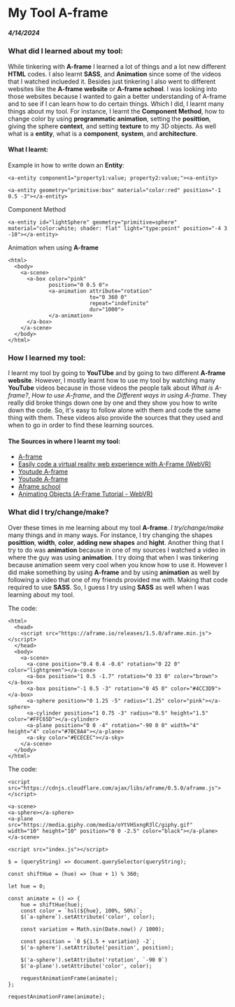 # My Tool A-frame
##### 4/14/2024

### What did I learned about my tool:

While tinkering with **A-frame** I learned a lot of things and a lot new different **HTML** codes. I also learnt **SASS**, and **Animation** since some of the videos that I watched inclueded it. Besides just tinkering I also went to different websites like the **A-frame website** or **A-frame school**. I was looking into those websites because I wanted to gain a better understanding of A-frame and to see if I can learn how to do certain things. Which I did, I learnt many things about my tool. For instance, I learnt the **Component Method**, how to change color by using **programmatic animation**, setting the **posittion**, giving the sphere **context**, and setting **texture** to my 3D objects. As well what is a **entity**, what is a **component**, **system**, and **architecture**. 

#### What I learnt: 

Example in how to write down an **Entity**:
```
<a-entity component1="property1:value; property2:value;"><a-entity> 
```
```
<a-entity geometry="primitive:box" material="color:red" position="-1 0.5 -3"></a-entity>
```

Component Method
```
<a-entity id="lightSphere" geometry="primitive=sphere" material="color:white; shader: flat" light="type:point" position="-4 3 -10"></a-entity>
```

Animation when using **A-frame**
```
<html>
  <body>
    <a-scene>
      <a-box color="pink"
             position="0 0.5 0">
             <a-animation attribute="rotation"
                          to="0 360 0"
                          repeat="indefinite"
                          dur="1000">
             </a-animation>
      </a-box>
    </a-scene>
  </body>
</html>
```

### How I learned my tool:

I learnt my tool by going to **YouTUbe** and by going to two different **A-frame website**. However, I mostly learnt how to use my tool by watching many **YouTube** videos because in those videos the people talk about _What is A-frame?_, _How to use A-frame_, and the _Different ways in using A-frame_. They really did broke things down one by one and they show you how to write down the code. So, it's easy to follow alone with them and code the same thing with them. These videos also provide the sources that they used and when to go in order to find these learning sources. 

#### The Sources in where I learnt my tool:

* [A-frame](https://aframe.io/docs/1.5.0/introduction/)
* [Easily code a virtual reality web experience with A-Frame (WebVR)](https://www.youtube.com/watch?v=jhEfT9YjLcU&t=576s)
* [Youtude A-frame](https://www.youtube.com/watch?v=qB8Ejh_QdpE&list=PLP3KjR1TMw7ekqC4o5gy0rR4odw7Jga84&index=4)
* [Youtude A-frame](https://www.youtube.com/watch?v=rl104MfKbW8&list=PLP3KjR1TMw7ekqC4o5gy0rR4odw7Jga84&index=6)
* [Aframe school](https://aframe.io/aframe-school/)
* [Animating Objects (A-Frame Tutorial - WebVR)](https://www.youtube.com/watch?v=p3mNNZ356Ko&list=WL&index=3&t=477s)

### What did I try/change/make? 

Over these times in me learning about my tool **A-frame**. _I try/change/make_ many things and in many ways. For instance, I try changing the shapes **posittion**, **width**, **color**, **adding new shapes** and **hight**. Another thing that I try to do was **animation** because in one of my sources I watched a video in where the guy was using **animation**. I try doing that when I was tinkering because animation seem very cool when you know how to use it. However I did make something by using **A-frame** and by using **animation** as well by following a video that one of my friends provided me with. Making that code required to use **SASS**. So, I guess I try using **SASS** as well when I was learning about my tool. 

The code:
```
<html>
  <head>
    <script src="https://aframe.io/releases/1.5.0/aframe.min.js"></script>
  </head>
  <body>
    <a-scene>
      <a-cone position="0.4 0.4 -0.6" rotation="0 22 0" color="lightgreen"></a-cone>
      <a-box position="1 0.5 -1.7" rotation="0 33 0" color="brown"></a-box>
      <a-box position="-1 0.5 -3" rotation="0 45 0" color="#4CC3D9"></a-box>
      <a-sphere position="0 1.25 -5" radius="1.25" color="pink"></a-sphere>
      <a-cylinder position="1 0.75 -3" radius="0.5" height="1.5" color="#FFC65D"></a-cylinder>
      <a-plane position="0 0 -4" rotation="-90 0 0" width="4" height="4" color="#7BC8A4"></a-plane>
      <a-sky color="#ECECEC"></a-sky>
    </a-scene>
  </body>
</html>
```
The code:
```
<script
src="https://cdnjs.cloudflare.com/ajax/libs/aframe/0.5.0/aframe.js">
</script>

<a-scene>
<a-sphere></a-sphere>
<a-plane
src="https://media.giphy.com/media/oYtVHSxngR3lC/giphy.gif"
width="10" height="10" position="0 0 -2.5" color="black"></a-plane>
</a-scene>

<script src="index.js"></script>
```
```
$ = (queryString) => document.querySelector(queryString);

const shiftHue = (hue) => (hue + 1) % 360;

let hue = 0;

const animate = () => {
    hue = shiftHue(hue);
    const color = `hsl(${hue}, 100%, 50%)`;
    $(`a-sphere`).setAttribute('color', color);

    const variation = Math.sin(Date.now() / 1000);

    const position = `0 ${1.5 + variation} -2`;
    $('a-sphere').setAttribute('position', position);

    $('a-sphere').setAttribute('rotation', `-90 0`)
    $('a-plane').setAttribute('color', color);

    requestAnimationFrame(animate);
};

requestAnimationFrame(animate);
```













